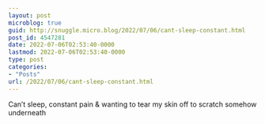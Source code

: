 ```yaml
---
layout: post
microblog: true
guid: http://snuggle.micro.blog/2022/07/06/cant-sleep-constant.html
post_id: 4547281
date: 2022-07-06T02:53:40-0000
lastmod: 2022-07-06T02:53:40-0000
type: post
categories:
- "Posts"
url: /2022/07/06/cant-sleep-constant.html
---
```

<p>Can’t sleep, constant pain &amp; wanting to tear my skin off to scratch somehow underneath</p>
